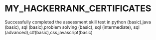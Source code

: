 # MY_HACKERRANK_CERTIFICATES
Successfully completed the assessment skill test in python (basic),java (basic), sql (basic),problem solving (basic), sql (intermediate), sql (advanced),c#(basic),css,javascript(basic)
